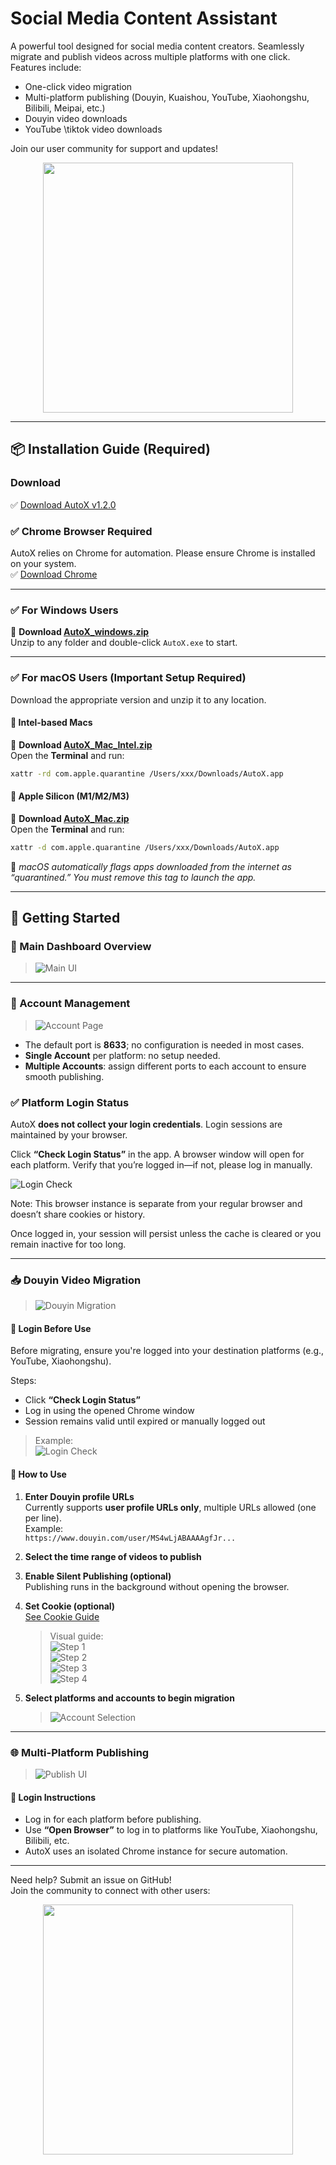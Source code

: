 
# Social Media Content Assistant

A powerful tool designed for social media content creators. Seamlessly migrate and publish videos across multiple platforms with one click. Features include:

- One-click video migration  
- Multi-platform publishing (Douyin, Kuaishou, YouTube, Xiaohongshu, Bilibili, Meipai, etc.)  
- Douyin video downloads
- YouTube \tiktok video downloads


Join our user community for support and updates!

<p align="center">    
<img src="/assets/qrcode.jpg" width="400" />
</p>

---

## 📦 Installation Guide (Required)

### Download

✅ [Download AutoX v1.2.0](https://github.com/spider-ios/autox-release/releases/tag/v1.2.0)

### ✅ Chrome Browser Required

AutoX relies on Chrome for automation. Please ensure Chrome is installed on your system.  
✅ [Download Chrome](https://www.google.cn/chrome/)

---

### ✅ For Windows Users

📌 **Download [AutoX_windows.zip](https://github.com/spider-ios/autox-release/releases/tag/v1.2.0)**  
Unzip to any folder and double-click `AutoX.exe` to start.

---

### ✅ For macOS Users (Important Setup Required)

Download the appropriate version and unzip it to any location.

#### 🔹 Intel-based Macs

📌 **Download [AutoX_Mac_Intel.zip](https://github.com/spider-ios/autox-release/releases/tag/v1.2.0)**  
Open the **Terminal** and run:

```bash
xattr -rd com.apple.quarantine /Users/xxx/Downloads/AutoX.app
```

#### 🔹 Apple Silicon (M1/M2/M3)

📌 **Download [AutoX_Mac.zip](https://github.com/spider-ios/autox-release/releases/tag/v1.2.0)**  
Open the **Terminal** and run:

```bash
xattr -d com.apple.quarantine /Users/xxx/Downloads/AutoX.app
```

📝 *macOS automatically flags apps downloaded from the internet as “quarantined.” You must remove this tag to launch the app.*

---

## 🚀 Getting Started

### 🔷 Main Dashboard Overview

> ![Main UI](/assets/main.png)

---

### 📝 Account Management

> ![Account Page](/assets/account.png)

- The default port is **8633**; no configuration is needed in most cases.
- **Single Account** per platform: no setup needed.  
- **Multiple Accounts**: assign different ports to each account to ensure smooth publishing.

### ✅ Platform Login Status

AutoX **does not collect your login credentials**. Login sessions are maintained by your browser.

Click **“Check Login Status”** in the app. A browser window will open for each platform. Verify that you’re logged in—if not, please log in manually.

![Login Check](/assets/check_status.jpg)

Note: This browser instance is separate from your regular browser and doesn’t share cookies or history.

Once logged in, your session will persist unless the cache is cleared or you remain inactive for too long.

---

### 📥 Douyin Video Migration

> ![Douyin Migration](/assets/moving.png)

#### 🔐 Login Before Use

Before migrating, ensure you're logged into your destination platforms (e.g., YouTube, Xiaohongshu).

Steps:
- Click **“Check Login Status”**  
- Log in using the opened Chrome window  
- Session remains valid until expired or manually logged out  

> Example:  
> ![Login Check](/assets/check_status.jpg)  

#### 📌 How to Use

1. **Enter Douyin profile URLs**  
   Currently supports **user profile URLs only**, multiple URLs allowed (one per line).  
   Example:  
   `https://www.douyin.com/user/MS4wLjABAAAAgfJr...`

2. **Select the time range of videos to publish**

3. **Enable Silent Publishing (optional)**  
   Publishing runs in the background without opening the browser.

4. **Set Cookie (optional)**  
   [See Cookie Guide](./cookie-helper/README.md)

   > Visual guide:  
   > ![Step 1](/assets/cookie1.png)  
   > ![Step 2](/assets/cookie2.png)  
   > ![Step 3](/assets/cookie3.png)  
   > ![Step 4](/assets/cookie4.png)  

5. **Select platforms and accounts to begin migration**  
   > ![Account Selection](/assets/account1.png)

---

### 🌐 Multi-Platform Publishing

> ![Publish UI](/assets/publish.png)

#### 🔐 Login Instructions

- Log in for each platform before publishing.
- Use **“Open Browser”** to log in to platforms like YouTube, Xiaohongshu, Bilibili, etc.
- AutoX uses an isolated Chrome instance for secure automation.

---

Need help? Submit an issue on GitHub!  
Join the community to connect with other users:

<p align="center">    
<img src="/assets/qrcode.jpg" width="400" />
</p>
